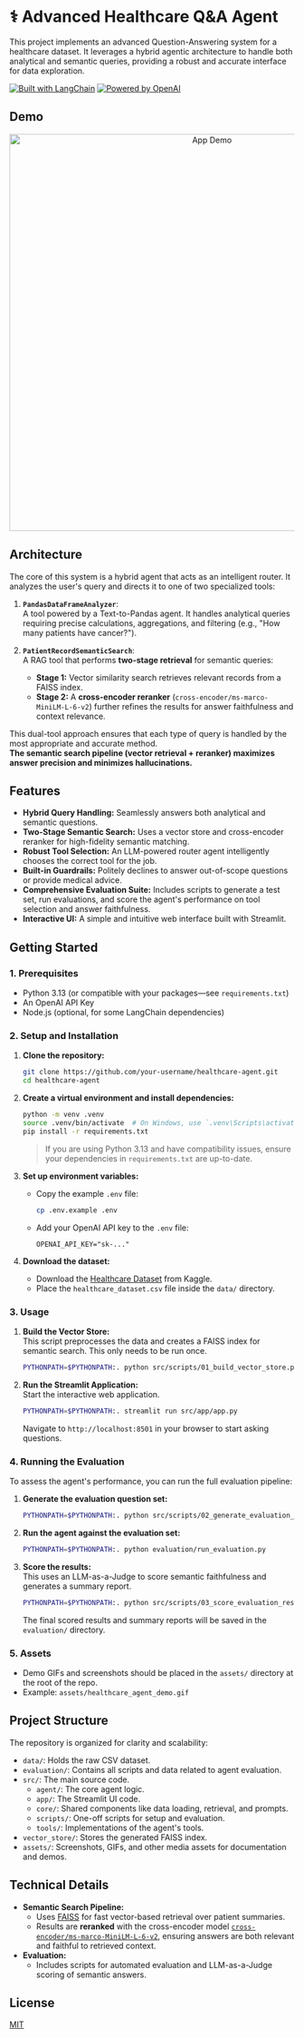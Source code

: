 # ⚕️ Advanced Healthcare Q&A Agent

This project implements an advanced Question-Answering system for a healthcare dataset. It leverages a hybrid agentic architecture to handle both analytical and semantic queries, providing a robust and accurate interface for data exploration.

[![Built with LangChain](https://img.shields.io/badge/Built%20with-LangChain-blue.svg)](https://www.langchain.com/)
[![Powered by OpenAI](https://img.shields.io/badge/Powered%20by-OpenAI-black.svg)](https://openai.com/)

## Demo

<div align="center">
  <img src="assets/healthcare_agent_demo.gif" width="700" alt="App Demo"/>
</div>

## Architecture

The core of this system is a hybrid agent that acts as an intelligent router. It analyzes the user's query and directs it to one of two specialized tools:

1.  **`PandasDataFrameAnalyzer`**:  
    A tool powered by a Text-to-Pandas agent. It handles analytical queries requiring precise calculations, aggregations, and filtering (e.g., "How many patients have cancer?").

2.  **`PatientRecordSemanticSearch`**:  
    A RAG tool that performs **two-stage retrieval** for semantic queries:
    - **Stage 1:** Vector similarity search retrieves relevant records from a FAISS index.
    - **Stage 2:** A **cross-encoder reranker** (`cross-encoder/ms-marco-MiniLM-L-6-v2`) further refines the results for answer faithfulness and context relevance.

This dual-tool approach ensures that each type of query is handled by the most appropriate and accurate method.  
**The semantic search pipeline (vector retrieval + reranker) maximizes answer precision and minimizes hallucinations.**

## Features

- **Hybrid Query Handling:** Seamlessly answers both analytical and semantic questions.
- **Two-Stage Semantic Search:** Uses a vector store and cross-encoder reranker for high-fidelity semantic matching.
- **Robust Tool Selection:** An LLM-powered router agent intelligently chooses the correct tool for the job.
- **Built-in Guardrails:** Politely declines to answer out-of-scope questions or provide medical advice.
- **Comprehensive Evaluation Suite:** Includes scripts to generate a test set, run evaluations, and score the agent's performance on tool selection and answer faithfulness.
- **Interactive UI:** A simple and intuitive web interface built with Streamlit.

## Getting Started

### 1. Prerequisites

- Python 3.13 (or compatible with your packages—see `requirements.txt`)
- An OpenAI API Key
- Node.js (optional, for some LangChain dependencies)

### 2. Setup and Installation

1.  **Clone the repository:**
    ```bash
    git clone https://github.com/your-username/healthcare-agent.git
    cd healthcare-agent
    ```

2.  **Create a virtual environment and install dependencies:**
    ```bash
    python -m venv .venv
    source .venv/bin/activate  # On Windows, use `.venv\Scripts\activate`
    pip install -r requirements.txt
    ```
    > If you are using Python 3.13 and have compatibility issues, ensure your dependencies in `requirements.txt` are up-to-date.

3.  **Set up environment variables:**
    - Copy the example `.env` file:
      ```bash
      cp .env.example .env
      ```
    - Add your OpenAI API key to the `.env` file:
      ```
      OPENAI_API_KEY="sk-..."
      ```

4.  **Download the dataset:**
    - Download the [Healthcare Dataset](https://www.kaggle.com/datasets/prasadkharkar/healthcare-dataset) from Kaggle.
    - Place the `healthcare_dataset.csv` file inside the `data/` directory.

### 3. Usage

1.  **Build the Vector Store:**  
    This script preprocesses the data and creates a FAISS index for semantic search. This only needs to be run once.
    ```bash
    PYTHONPATH=$PYTHONPATH:. python src/scripts/01_build_vector_store.py
    ```

2.  **Run the Streamlit Application:**  
    Start the interactive web application.
    ```bash
    PYTHONPATH=$PYTHONPATH:. streamlit run src/app/app.py
    ```
    Navigate to `http://localhost:8501` in your browser to start asking questions.

### 4. Running the Evaluation

To assess the agent's performance, you can run the full evaluation pipeline:

1.  **Generate the evaluation question set:**
    ```bash
    PYTHONPATH=$PYTHONPATH:. python src/scripts/02_generate_evaluation_set.py
    ```

2.  **Run the agent against the evaluation set:**
    ```bash
    PYTHONPATH=$PYTHONPATH:. python evaluation/run_evaluation.py
    ```

3.  **Score the results:**  
    This uses an LLM-as-a-Judge to score semantic faithfulness and generates a summary report.
    ```bash
    PYTHONPATH=$PYTHONPATH:. python src/scripts/03_score_evaluation_results.py
    ```
    The final scored results and summary reports will be saved in the `evaluation/` directory.

### 5. Assets

- Demo GIFs and screenshots should be placed in the `assets/` directory at the root of the repo.
- Example: `assets/healthcare_agent_demo.gif`

## Project Structure

The repository is organized for clarity and scalability:

- `data/`: Holds the raw CSV dataset.
- `evaluation/`: Contains all scripts and data related to agent evaluation.
- `src/`: The main source code.
  - `agent/`: The core agent logic.
  - `app/`: The Streamlit UI code.
  - `core/`: Shared components like data loading, retrieval, and prompts.
  - `scripts/`: One-off scripts for setup and evaluation.
  - `tools/`: Implementations of the agent's tools.
- `vector_store/`: Stores the generated FAISS index.
- `assets/`: Screenshots, GIFs, and other media assets for documentation and demos.

## Technical Details

- **Semantic Search Pipeline:**  
  - Uses [FAISS](https://github.com/facebookresearch/faiss) for fast vector-based retrieval over patient summaries.
  - Results are **reranked** with the cross-encoder model [`cross-encoder/ms-marco-MiniLM-L-6-v2`](https://huggingface.co/cross-encoder/ms-marco-MiniLM-L-6-v2), ensuring answers are both relevant and faithful to retrieved context.
- **Evaluation:**  
  - Includes scripts for automated evaluation and LLM-as-a-Judge scoring of semantic answers.

## License

[MIT](LICENSE)
